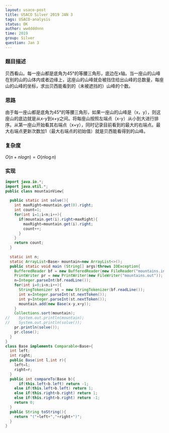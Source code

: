 ```yaml
---
layout: usaco-post
title: USACO Silver 2019 JAN 3
tags: USACO-analysis
status: OK
author: wwddddnnn
time: 2019
group: Silver
question: Jan 3
---
```

### 题目描述
贝西看山。每一座山都是底角为45°的等腰三角形，底边在x轴。当一座山的山峰在别的山的山体内或者边缘上，这座山的山峰就会被挡住给出山峰的总数量，每座山的山峰的坐标，求出贝西能看到的（未被遮挡的）山峰的个数。

### 思路
由于每一座山都是底角为45°的等腰三角形，如果一座山的山峰是（x，y），则这座山的底边就是从x-y到x+y之间。将每座山按照左端点（x-y）从小到大进行排序。从第一座山开始看其右端点（x+y），同时记录目前看到的最大的右端点。最大右端点更新次数加1（最大右端点的初始值）就是贝西能看得到的山峰。

### 复杂度
$O(n+nlogn) = O(n\log{n})$

### 实现

```java
import java.io.*;
import java.util.*;
public class mountainView{
  
  public static int solve(){
    int maxRight=mountain.get(0).right;
    int count=1;
    for(int i=1;i<n;i++){
      if(mountain.get(i).right>maxRight){
        maxRight=mountain.get(i).right;
        count++;
      }
    }
    return count;
  }
  
  static int n;
  static ArrayList<Base> mountain=new ArrayList<>();
  public static void main (String[] args)throws IOException{
    BufferedReader bf = new BufferedReader(new FileReader("mountains.in"));
    PrintWriter pr = new PrintWriter(new FileWriter("mountains.out"));
    n=Integer.parseInt(bf.readLine());
    for(int i=0;i<n;i++){
      StringTokenizer st = new StringTokenizer(bf.readLine());
      int x=Integer.parseInt(st.nextToken());
      int y=Integer.parseInt(st.nextToken());
      mountain.add(new Base(x-y,x+y));
    }
    Collections.sort(mountain);
//    System.out.println(mountain);
//    System.out.println(solve());
    pr.println(solve());
    pr.close();
  }
}
class Base implements Comparable<Base>{
  int left;
  int right;
  public Base(int l,int r){
    left=l;
    right=r;
  }
  public int compareTo(Base b){
      if(this.left<b.left) return -1;
    else if(this.left>b.left) return 1;
    else if(this.right<b.right) return 1;
    else if(this.right>b.right) return -1;
    return 0;
  }
  public String toString(){
    return "("+left+","+right+")";
  }
}
```

